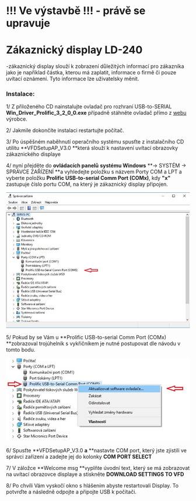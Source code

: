 # !!! Ve výstavbě !!! - právě se upravuje

# 

# Zákaznický display LD-240

-zákaznický display slouží k zobrazení důležitých informací pro zákazníka jako je například částka, kterou má zaplatit, informace o firmě či pouze uvítací oznámení. Tyto informace lze uživatelsky měnit.

### Instalace:

1/ Z přiloženého CD nainstalujte ovladač pro rozhraní USB-to-SERIAL **Win\_Driver\_Prolific\_3\_2\_0\_0.exe** případně stáhněte ovladač přímo z [webu](http://www.w9lrt.com/default/assets/File/baofengprolificvista.zip "WEBU") výrobce.

2/ Jakmile dokončíte instalaci restartujte počítač.

3/ Po úspěšném naběhnutí operačního systému spusťte z instalačního CD utilitu **VFDSetupAP\_V3.0 **která slouží k nastavení uvítací obrazovky zákaznického displaye

4/ nyní přejděte do **ovládacích panelů** **systému Windows** **-&gt; SYSTÉM -&gt; SPRÁVCE ZAŘÍZENÍ **a vyhledejte položku s názvem Porty COM a LPT a vyberte položku **Prolific USB-to-serial Comm Port \(COMx\)**, kdy **"x"** zastupuje číslo portu COM, na který je zákaznický display připojen.

![](/assets/ZD-spravce-zarizeni.JPG)

5/ Pokud by se Vám u **Prolific USB-to-serial Comm Port \(COMx\) **zobrazoval trojúhelník s vykřičníkem je nutné postupovat dle návodu v tomto bodu.

![](/assets/ZD-aktualizace-ovladace.jpg)



6/ Spusťte **VFDSetupAP\_V3.0 **a** **nastavte COM port, který jste zjistili ve správci zařízení a zadejte jej do kolonky **COM PORT SELECT**

7/ V záložce **Welcome msg **vyplňte úvodní text, který se má zobrazovat na uvítací obrazovce displaye a stiskněte **DOWNLOAD SETTINGS TO VFD**

8/ Po chvíli Vám vyskočí okno s hlášením abyste restartovali Display. To potvrďte a následně odpojte a připojte USB k počítači.

